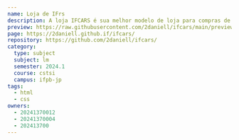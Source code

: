 ```yaml
---
name: Loja de IFrs
description: A loja IFCARS é sua melhor modelo de loja para compras de carros luxuosos
preview: https://raw.githubusercontent.com/2daniell/ifcars/main/preview.png
page: https://2daniell.github.if/ifcars/
repository: https://github.com/2daniell/ifcars/
category:
  type: subject
  subject: lm
  semester: 2024.1
  course: cstsi
  campus: ifpb-jp
tags:
  - html
  - css
owners:
  - 20241370012
  - 20241370004
  - 202413700
---
```

